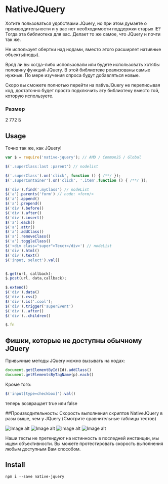 # NativeJQuery
Хотите пользоваться удобствами JQuery, но при этом думаете о производительности и у вас нет необходимости поддержки старых IE?
Тогда эта библиотека для вас.
Делает то же самое, что JQuery и почти так же.

Не использует обертки над нодами, вместо этого расширяет нативные объекты(ноды).

Вряд ли вы когда-либо использовали или будете использовать хотябы половину функций JQuery.
В этой библиотеке реализованы самые нужные. По мере изучения спроса будут добавляться новые.

Скоро вы сможете полнотью перейти на nativeJQuery не переписывая код, достаточно будет просто подключить эту библиотеку вместо той, которую используете.

### Размер
2 772 Б

## Usage
Точно так же, как JQuery!
```javascript
var $ = require('native-jquery'); // AMD / CommonJS / Global

$('.superClass:last :parent') // nodelist

$('.superClass').on('click', function () { /**/ });
$('.superContainer').on('click', '.item',function () { /**/ });

$('div').find('.myClass') // nodeList
$('a').parents('form') // node: <form/>
$('a').append()
$('a').prepend()
$('div').before()
$('div').after()
$('div').insert()
$('a').each()
$('a').attr()
$('a').addClass()
$('a').removeClass()
$('a').toggleClass()
$('<div class="super">Текст</div>') // nodeList
$('div').html()
$('div').text()
$('input, select').val()


$.get(url, callback);
$.post(url, data,callback);

$.extend()
$('div').data()
$('div').css()
$('div').is('.cool');
$('div').trigger('superEvent')
$('div')..after()
$('div')..children()

$.fn
```
## Фишки, которые не доступны обычному JQuery

Привычные методы JQuery можно вызывать на нодах:
```javascript
document.getElementById(Id).addClass()
document.getElementsByTagName(p).each()
```
Кроме того:
```javascript
$('input[type=checkbox]').val()
````
теперь возвращает true или false

##Производительность: 
Скорость выполнения скриптов NativeJQuery в разы выше, чем у JQuery
(Смотрите сравнительные таблицы тестов)

![Image alt](https://github.com/seokirill/nativejquery/raw/descriptions/test/testsimg/1.png)
![Image alt](https://github.com/seokirill/nativejquery/raw/descriptions/test/testsimg/2.png)
![Image alt](https://github.com/seokirill/nativejquery/raw/descriptions/test/testsimg/3.png)
![Image alt](https://github.com/seokirill/nativejquery/raw/descriptions/test/testsimg/4.png)

Наши тесты не претендуют на истинность в последней инстанции, мы ищем объективности. Вы можете протестировать скорость выполнения любым доступным Вам способом.
## Install
```
npm i --save native-jquery
```